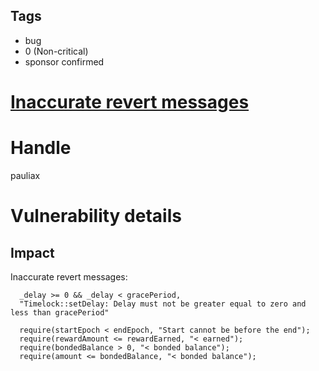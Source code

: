 ## Tags

- bug
- 0 (Non-critical)
- sponsor confirmed

# [Inaccurate revert messages](https://github.com/code-423n4/2021-11-malt-findings/issues/343) 

# Handle

pauliax


# Vulnerability details

## Impact
Inaccurate revert messages:
```solidity        
  _delay >= 0 && _delay < gracePeriod,
  "Timelock::setDelay: Delay must not be greater equal to zero and less than gracePeriod"

  require(startEpoch < endEpoch, "Start cannot be before the end");
  require(rewardAmount <= rewardEarned, "< earned");
  require(bondedBalance > 0, "< bonded balance");
  require(amount <= bondedBalance, "< bonded balance");
```


